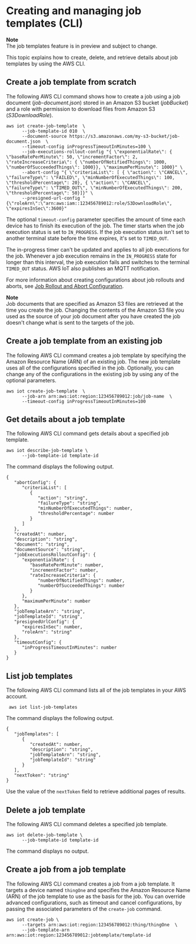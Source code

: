 # Creating and managing job templates \(CLI\)<a name="job-templates-cli"></a>

**Note**  
The job templates feature is in preview and subject to change\.

This topic explains how to create, delete, and retrieve details about job templates by using the AWS CLI\.

## Create a job template from scratch<a name="job-templates-cli-create-scratch"></a>

The following AWS CLI command shows how to create a job using a job document \(*job\-document\.json*\) stored in an Amazon S3 bucket \(*jobBucket*\) and a role with permission to download files from Amazon S3 \(*S3DownloadRole*\)\.

```
aws iot create-job-template  \
      --job-template-id 010  \
      --document-source https://s3.amazonaws.com/my-s3-bucket/job-document.json  \
      --timeout-config inProgressTimeoutInMinutes=100 \
      --job-executions-rollout-config "{ \"exponentialRate\": { \"baseRatePerMinute\": 50, \"incrementFactor\": 2, \"rateIncreaseCriteria\": { \"numberOfNotifiedThings\": 1000, \"numberOfSucceededThings\": 1000}}, \"maximumPerMinute\": 1000}" \
      --abort-config "{ \"criteriaList\": [ { \"action\": \"CANCEL\", \"failureType\": \"FAILED\", \"minNumberOfExecutedThings\": 100, \"thresholdPercentage\": 20}, { \"action\": \"CANCEL\", \"failureType\": \"TIMED_OUT\", \"minNumberOfExecutedThings\": 200, \"thresholdPercentage\": 50}]}" \          
      --presigned-url-config "{\"roleArn\":\"arn:aws:iam::123456789012:role/S3DownloadRole\", \"expiresInSec\":3600}"
```

The optional `timeout-config` parameter specifies the amount of time each device has to finish its execution of the job\. The timer starts when the job execution status is set to `IN_PROGRESS`\. If the job execution status isn't set to another terminal state  before the time expires, it's set to `TIMED_OUT`\.

The in\-progress timer can't be updated and applies to all job executions for the job\. Whenever a job execution remains in the `IN_PROGRESS` state for longer than this interval, the job execution fails and switches to the terminal `TIMED_OUT` status\. AWS IoT also publishes an MQTT notification\.

For more information about creating configurations about job rollouts and aborts, see [Job Rollout and Abort Configuration](job-rollout-abort.html)\.

**Note**  
Job documents that are specified as Amazon S3 files are retrieved at the time you create the job\. Changing the contents of the Amazon S3 file you used as the source of your job document after you have created the job doesn't change what is sent to the targets of the job\.

## Create a job template from an existing job<a name="job-templates-cli-create-from-job"></a>

The following AWS CLI command creates a job template by specifying the Amazon Resource Name \(ARN\) of an existing job\. The new job template uses all of the configurations specified in the job\. Optionally, you can change any of the configurations in the existing job by using any of the optional parameters\.

```
aws iot create-job-template  \
      --job-arn arn:aws:iot:region:123456789012:job/job-name  \      
      --timeout-config inProgressTimeoutInMinutes=100
```

## Get details about a job template<a name="job-templates-cli-describe"></a>

The following AWS CLI command gets details about a specified job template\.

```
aws iot describe-job-template \
      --job-template-id template-id
```

The command displays the following output\.

```
{
   "abortConfig": { 
      "criteriaList": [ 
         { 
            "action": "string",
            "failureType": "string",
            "minNumberOfExecutedThings": number,
            "thresholdPercentage": number
         }
      ]
   },
   "createdAt": number,
   "description": "string",
   "document": "string",
   "documentSource": "string",
   "jobExecutionsRolloutConfig": { 
      "exponentialRate": { 
         "baseRatePerMinute": number,
         "incrementFactor": number,
         "rateIncreaseCriteria": { 
            "numberOfNotifiedThings": number,
            "numberOfSucceededThings": number
         }
      },
      "maximumPerMinute": number
   },
   "jobTemplateArn": "string",
   "jobTemplateId": "string",
   "presignedUrlConfig": { 
      "expiresInSec": number,
      "roleArn": "string"
   },
   "timeoutConfig": { 
      "inProgressTimeoutInMinutes": number
   }
}
```

## List job templates<a name="job-templates-cli-list"></a>

The following AWS CLI command lists all of the job templates in your AWS account\.

```
 aws iot list-job-templates
```

The command displays the following output\.

```
{
   "jobTemplates": [ 
      { 
         "createdAt": number,
         "description": "string",
         "jobTemplateArn": "string",
         "jobTemplateId": "string"
      }
   ],
   "nextToken": "string"
}
```

Use the value of the `nextToken` field to retrieve additional pages of results\.

## Delete a job template<a name="job-templates-cli-delete"></a>

The following AWS CLI command deletes a specified job template\.

```
aws iot delete-job-template \
      --job-template-id template-id
```

The command displays no output\.

## Create a job from a job template<a name="job-templates-cli-create-job"></a>

The following AWS CLI command creates a job from a job template\. It targets a device named `thingOne` and specifies the Amazon Resource Name \(ARN\) of the job template to use as the basis for the job\. You can override advanced configurations, such as timeout and cancel configurations, by passing the associated parameters of the `create-job` command\.

```
aws iot create-job \ 
      --targets arn:aws:iot:region:123456789012:thing/thingOne  \
      --job-template-arn arn:aws:iot:region:123456789012:jobtemplate/template-id
```